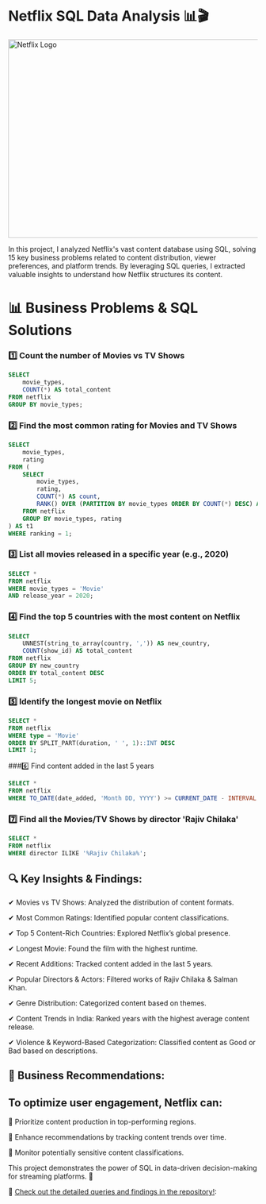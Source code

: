 # Netflix SQL Data Analysis 📊🎬

<img src="https://github.com/tanvirfau/netflix_sql_project/blob/main/netflix_logo.jpg" alt="Netflix Logo" width="1200" height="400">

<P>In this project, I analyzed Netflix's vast content database using SQL, solving 15 key business problems related to content distribution, viewer preferences, and platform trends. By leveraging SQL queries, I extracted valuable insights to understand how Netflix structures its content.</P>

# 📊 Business Problems & SQL Solutions

### 1️⃣ Count the number of Movies vs TV Shows
```sql
SELECT 
    movie_types,
    COUNT(*) AS total_content
FROM netflix
GROUP BY movie_types;
```
### 2️⃣ Find the most common rating for Movies and TV Shows
```sql
SELECT 
    movie_types,
    rating
FROM (
    SELECT
        movie_types,
        rating,
        COUNT(*) AS count,
        RANK() OVER (PARTITION BY movie_types ORDER BY COUNT(*) DESC) AS ranking
    FROM netflix
    GROUP BY movie_types, rating
) AS t1
WHERE ranking = 1;
```
### 3️⃣ List all movies released in a specific year (e.g., 2020)
```sql
SELECT * 
FROM netflix
WHERE movie_types = 'Movie'
AND release_year = 2020;
```
### 4️⃣ Find the top 5 countries with the most content on Netflix
```sql
SELECT 
    UNNEST(string_to_array(country, ',')) AS new_country,
    COUNT(show_id) AS total_content
FROM netflix
GROUP BY new_country
ORDER BY total_content DESC
LIMIT 5;
```
### 5️⃣ Identify the longest movie on Netflix
```sql
SELECT * 
FROM netflix
WHERE type = 'Movie'
ORDER BY SPLIT_PART(duration, ' ', 1)::INT DESC
LIMIT 1;
```
###6️⃣ Find content added in the last 5 years
```sql
SELECT *
FROM netflix
WHERE TO_DATE(date_added, 'Month DD, YYYY') >= CURRENT_DATE - INTERVAL '5 years';
```
### 7️⃣ Find all the Movies/TV Shows by director 'Rajiv Chilaka'
```sql
SELECT *
FROM netflix
WHERE director ILIKE '%Rajiv Chilaka%';
```
## 🔍 Key Insights & Findings:

✔ Movies vs TV Shows: Analyzed the distribution of content formats.

✔ Most Common Ratings: Identified popular content classifications.

✔ Top 5 Content-Rich Countries: Explored Netflix’s global presence.

✔ Longest Movie: Found the film with the highest runtime.

✔ Recent Additions: Tracked content added in the last 5 years.

✔ Popular Directors & Actors: Filtered works of Rajiv Chilaka & Salman Khan.

✔ Genre Distribution: Categorized content based on themes.

✔ Content Trends in India: Ranked years with the highest average content release.

✔ Violence & Keyword-Based Categorization: Classified content as Good or Bad based on descriptions.

## 📌 Business Recommendations:


## To optimize user engagement, Netflix can:

📢 Prioritize content production in top-performing regions.

🎯 Enhance recommendations by tracking content trends over time.

🛑 Monitor potentially sensitive content classifications.

This project demonstrates the power of SQL in data-driven decision-making for streaming platforms. 🚀

📌 [Check out the detailed queries and findings in the repository!](https://github.com/tanvirfau/netflix_sql_project):

